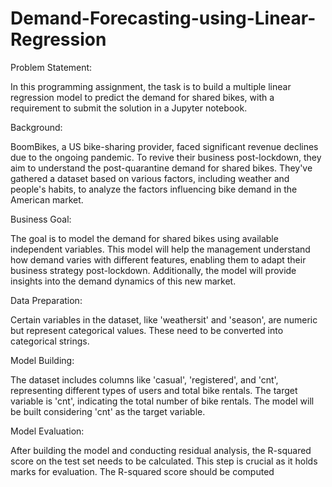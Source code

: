 # Demand-Forecasting-using-Linear-Regression
Problem Statement:

In this programming assignment, the task is to build a multiple linear regression model to predict the demand for shared bikes, with a requirement to submit the solution in a Jupyter notebook.

Background:

BoomBikes, a US bike-sharing provider, faced significant revenue declines due to the ongoing pandemic. To revive their business post-lockdown, they aim to understand the post-quarantine demand for shared bikes. They've gathered a dataset based on various factors, including weather and people's habits, to analyze the factors influencing bike demand in the American market.

Business Goal:

The goal is to model the demand for shared bikes using available independent variables. This model will help the management understand how demand varies with different features, enabling them to adapt their business strategy post-lockdown. Additionally, the model will provide insights into the demand dynamics of this new market.

Data Preparation:

Certain variables in the dataset, like 'weathersit' and 'season', are numeric but represent categorical values. These need to be converted into categorical strings.

Model Building:

The dataset includes columns like 'casual', 'registered', and 'cnt', representing different types of users and total bike rentals. The target variable is 'cnt', indicating the total number of bike rentals. The model will be built considering 'cnt' as the target variable.

Model Evaluation:

After building the model and conducting residual analysis, the R-squared score on the test set needs to be calculated. This step is crucial as it holds marks for evaluation. The R-squared score should be computed 
